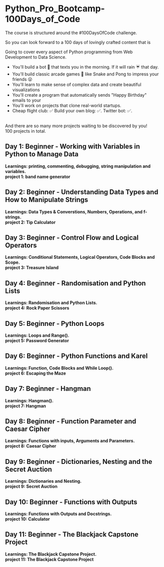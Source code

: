 # Python_Pro_Bootcamp-100Days_of_Code
The course is structured around the #100DaysOfCode challenge.

So you can look forward to a 100 days of lovingly crafted content that is

Going to cover every aspect of Python programming from Web Development to Data Science.

- You'll build a bot 🤖 that texts you in the morning. If it will rain ☔️ that day.<br>
- You'll build classic arcade games 👾 like Snake and Pong to impress your friends 😮 <br>
- You'll learn to make sense of complex data and create beautiful visualizations <br>
- You'll create a program that automatically sends "Happy Birthday" emails to your <br>
- You'll work on projects that clone real-world startups.<br>
- Cheap flight club: ✅ Build your own blog: ✅. Twitter bot: ✅. <br>
<br>
And there are so many more projects waiting to be discovered by you!
<br>
100 projects in total.

## Day 1: Beginner - Working with Variables in Python to Manage Data
<b>Learnings: printing, commenting, debugging, string manipulation and variables<b>.<br>
project 1: band name generator

## Day 2: Beginner - Understanding Data Types and How to Manipulate Strings
Learnings: <b>Data Types & Converstions, Numbers, Operations, and f-strings<b>.<br>
project 2: Tip Calculator

## Day 3: Beginner - Control Flow and Logical Operators
Learnings: <b>Conditional Statements, Logical Operators, Code Blocks and Scope<b>.<br>
project 3: Treasure Island

## Day 4: Beginner - Randomisation and Python Lists
Learnings: <b>Randomisation and Python Lists<b>.<br>
project 4: Rock Paper Scissors

## Day 5: Beginner - Python Loops
Learnings: <b>Loops and Range()<b>.<br>
project 5: Password Generator

## Day 6: Beginner - Python Functions and Karel
Learnings: <b>Function, Code Blocks and While Loop()<b>.<br>
project 6: Escaping the Maze

## Day 7: Beginner - Hangman
Learnings: <b>Hangman()<b>.<br>
project 7: Hangman

## Day 8: Beginner - Function Parameter and Caesar Cipher
Learnings: <b>Functions with inputs, Arguments and Parameters<b>.<br>
project 8: Caesar Cipher

## Day 9: Beginner - Dictionaries, Nesting and the Secret Auction
Learnings: <b>Dictionaries and Nesting<b>.<br>
project 9: Secret Auction

## Day 10: Beginner - Functions with Outputs
Learnings: <b>Functions with Outputs and Docstrings<b>.<br>
project 10: Calculator

## Day 11: Beginner - The Blackjack Capstone Project
Learnings: <b>The Blackjack Capstone Project<b>.<br>
project 11: The Blackjack Capstone Project